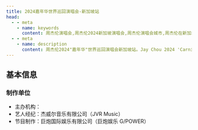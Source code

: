 ```yaml
---
title: 2024嘉年华世界巡回演唱会-新加坡站
head:
  - - meta
    - name: keywords
      content: 周杰伦演唱会,周杰伦2024新加坡演唱会,周杰伦演唱会城市,周杰伦在新加坡,嘉年华演唱会新加坡制作团队名单,2024新加坡演唱会,Jay Chou Concert Singapore
  - - meta
    - name: description
      content: 周杰伦2024"嘉年华"世界巡回演唱会新加坡站。Jay Chou 2024 'Carnival' World Tour in Singapore. 关注官方渠道获取最新演出时间、场地信息及票务详情。Follow official channels for latest updates on concert time, venue and ticket information.
---
```


## 基本信息
### 制作单位
- 主办机构：
- 艺人经纪：杰威尔音乐有限公司（JVR Music）
- 节目制作：巨炮国际娱乐有限公司（巨炮娱乐 G/POWER）